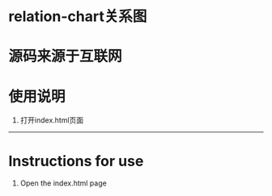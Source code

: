# relation-chart关系图
# 源码来源于互联网


# 使用说明

1.  打开index.html页面

------------

# Instructions for use

1. Open the index.html page
